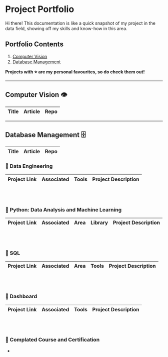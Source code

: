 # Project Portfolio
Hi there! This documentation is like a quick snapshot of my project in the data field, showing off my skills and know-how in this area.

## Portfolio Contents
1. [Computer Vision](#computer-vision)
2. [Database Management](#database)


**Projects with :star: are my personal favourites, so do check them out!**
___
<a name="computer-vision"></a>
## Computer Vision :eye:
| Title | Article | Repo |
| --- | --- | --- |

___
<a name="database"></a>
## Database Management :file_cabinet:   
| Title | Article | Repo |
| --- | --- | --- |  

### 📂 Data Engineering

Project Link | Associated | Tools | Project Description
---|---|---|---

<br>
<br>


### 📂 Python: Data Analysis and Machine Learning

Project Link | Associated | Area | Library | Project Description 
---|---|---|---|---


<br>
<br>

### 📂 SQL

Project Link | Associated | Area | Tools | Project Description
---|---|---|---|---

<br>
<br>

### 📂 Dashboard
Project Link | Associated | Tools | Project Description
---|---|---|---

<br>
<br>

### 📂 Complated Course and Certification

- 
